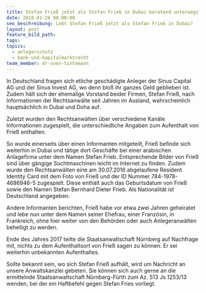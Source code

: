 ```yaml
---
title: Stefan Frieß jetzt als Stefan Frieb in Dubai beratend unterwegs?
date: 2018-01-26 00:00:00
seo_beschreibung: Lebt Stefan Frieß jetzt als Stefan Frieb in Dubai?
layout: post
feature_bild_path:
tags:
topics:
  - anlegerschutz
  - bank-und-kapitalmarktrecht
team_member: dr-sven-tintemann
---
```



In Deutschland fragen sich etliche gesch&auml;digte Anleger der Sinus Capital AG und der Sinus Invest AG, wo denn blo&szlig; ihr ganzes Geld geblieben ist. Zudem h&auml;lt sich der ehemalige Vorstand beider Firmen, Stefan Frie&szlig;, nach Informationen der Rechtsanw&auml;lte seit Jahren im Ausland, wahrscheinlich haupts&auml;chlich in Dubai und Doha auf.

Zuletzt wurden den Rechtsanw&auml;lten &uuml;ber verschiedene Kan&auml;le Informationen zugespielt, die unterschiedliche Angaben zum Aufenthalt von Frie&szlig; enthalten.

So wurde einerseits &uuml;ber einen Informanten mitgeteilt, Frie&szlig; befinde sich weiterhin in Dubai und t&auml;tige dort Gesch&auml;fte bei einer arabischen Anlagefirma unter dem Namen Stefan Frieb. Entsprechende Bilder von Frie&szlig; sind &uuml;ber g&auml;ngige Suchtmaschinen leicht im Internet zu finden. Zudem wurde den Rechtsanw&auml;lten eine am 30.07.2016 abgelaufene Resident Identity Card mit dem Foto von Frie&szlig; und der ID Nummer 784-1978-4686946-5 zugespielt. Diese enth&auml;lt auch das Geburtsdatum von Frie&szlig; sowie den Namen Stefan Bernhard Dieter Frieb. Als Nationalit&auml;t ist Deutschland angegeben.

Andere Informanten berichten, Frie&szlig; habe vor etwa zwei Jahren geheiratet und lebe nun unter dem Namen seiner Ehefrau, einer Franz&ouml;sin, in Frankreich, ohne hier weiter von den Beh&ouml;rden oder auch Anlegeranw&auml;lten behelligt zu werden.

Ende des Jahres 2017 teilte die Staatsanwaltschaft N&uuml;rnberg auf Nachfrage mit, nichts zu dem Aufenthaltsort von Frie&szlig; sagen zu k&ouml;nnen. Er sei weiterhin unbekannten Aufenthaltes.

Sollte bekannt sein, wo sich Stefan Frie&szlig; aufh&auml;lt, wird um Nachricht an unsere Anwaltskanzlei gebeten. Sie k&ouml;nnen sich auch gerne an die ermittelnde Staatsanwaltschaft N&uuml;rnberg-F&uuml;rth zum Az. 513 Js 1253/13 wenden, bei der ein Haftbefehl gegen Stefan Fries vorliegt.

&nbsp;

&nbsp;